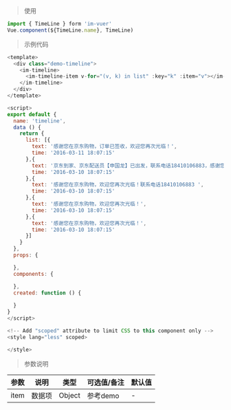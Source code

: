 
> 使用
```js
import { TimeLine } form 'im-vuer'
Vue.component(${TimeLine.name}, TimeLine)
```

> 示例代码
```js
<template>
  <div class="demo-timeline">
    <im-timeline>
      <im-timeline-item v-for="(v, k) in list" :key="k" :item="v"></im-timeline-item>
    </im-timeline>
  </div>
</template>

<script>
export default {
  name: 'timeline',
  data () {
    return {
      list: [{
        text: '感谢您在京东购物，订单已签收，欢迎您再次光临！',
        time: '2016-03-11 18:07:15'
      },{
        text: '京东到家、京东配送员【申国龙】已出发，联系电话18410106883，感谢您的耐心',
        time: '2016-03-10 18:07:15'
      },{
        text: '感谢您在京东购物，欢迎您再次光临！联系电话18410106883 ',
        time: '2016-03-10 18:07:15'
      },{
        text: '感谢您在京东购物，欢迎您再次光临！',
        time: '2016-03-10 18:07:15'
      },{
        text: '感谢您在京东购物，欢迎您再次光临！',
        time: '2016-03-10 18:07:15'
      }]
    }
  },
  props: {

  },
  components: {

  },
  created: function () {
    
  }
}
</script>

<!-- Add "scoped" attribute to limit CSS to this component only -->
<style lang="less" scoped>

</style>

```
> 参数说明

  <div>
   <table>
    <thead>
     <tr>
      <th>参数</th> 
      <th>说明</th> 
      <th>类型</th> 
      <th>可选值/备注</th> 
      <th>默认值</th>
     </tr>
    </thead> 
    <tbody>
    <tr>
      <td>item</td> 
      <td>数据项</td> 
      <td>Object</td> 
      <td>参考demo</td> 
      <td>-</td>
    </tr>
    </tbody>
   </table>
  </div>
  